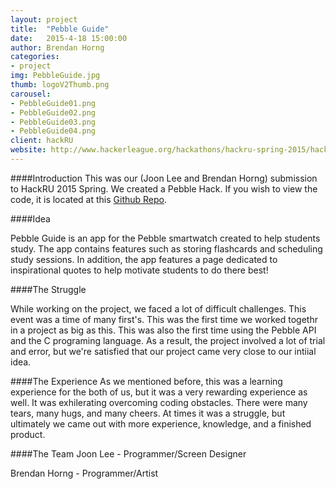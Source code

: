 ```yaml
---
layout: project
title:  "Pebble Guide"
date:   2015-4-18 15:00:00
author: Brendan Horng
categories:
- project
img: PebbleGuide.jpg
thumb: logoV2Thumb.png
carousel:
- PebbleGuide01.png
- PebbleGuide02.png
- PebbleGuide03.png
- PebbleGuide04.png
client: hackRU
website: http://www.hackerleague.org/hackathons/hackru-spring-2015/hacks/pebble-guide
---
```

####Introduction
This was our (Joon Lee and Brendan Horng) submission to HackRU 2015 Spring. We created a Pebble Hack. If you wish to view the code, it is located at this [Github Repo](http://github.com/Ludusamo/Pebble-Guide).

####Idea

Pebble Guide is an app for the Pebble smartwatch created to help students study. The app contains features such as storing flashcards and scheduling study sessions. In addition, the app features a page dedicated to inspirational quotes to help motivate students to do there best!

####The Struggle

While working on the project, we faced a lot of difficult challenges. This event was a time of many first's. This was the first time we worked togethr in a project as big as this. This was also the first time using the Pebble API and the C programing language. As a result, the project involved a lot of trial and error, but we're satisfied that our project came very close to our intiial idea. 

####The Experience
As we mentioned before, this was a learning experience for the both of us, but it was a very rewarding experience as well. It was exhilerating overcoming coding obstacles. There were many tears, many hugs, and many cheers. At times it was a struggle, but ultimately we came out with more experience, knowledge, and a finished product.

####The Team
Joon Lee - Programmer/Screen Designer

Brendan Horng - Programmer/Artist